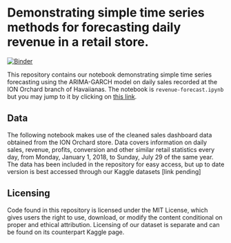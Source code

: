 # Demonstrating simple time series methods for forecasting daily revenue in a retail store.

[![Binder](https://mybinder.org/badge_logo.svg)](https://mybinder.org/v2/gh/Aroodai-Data-Science/revenue-forecast/main)

This repository contains our notebook demonstrating simple time series forecasting using the ARIMA-GARCH model on daily sales recorded at the ION Orchard branch of Havaiianas. The notebook is `revenue-forecast.ipynb` but you may jump to it by clicking on [this link](https://github.com/aroodai/revenue-forecast/blob/main/revenue-forecast.ipynb).

## Data

The following notebook makes use of the cleaned sales dashboard data obtained from the ION Orchard store. Data covers information on daily sales, revenue, profits, conversion and other similar retail statistics every day, from Monday, January 1, 2018, to Sunday, July 29 of the same year. The data has been included in the repository for easy access, but up to date version is best accessed through our Kaggle datasets [link pending]

## Licensing

Code found in this repository is licensed under the MIT License, which gives users the right to use, download, or modify the content conditional on proper and ethical attribution. Licensing of our dataset is separate and can be found on its counterpart Kaggle page.
